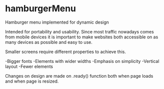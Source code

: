 # hamburgerMenu
Hamburger menu implemented for dynamic design

Intended for portability and usability. Since most traffic nowadays comes from mobile devices it is important to make websites both accessible on as many devices as possible and easy to use. 

Smaller screens require different properties to achieve this.

-Bigger fonts
-Elements with wider widths
-Emphasis on simplicity
-Vertical layout
-Fewer elements

Changes on design are made on .ready() function both when page loads and when page is resized.
